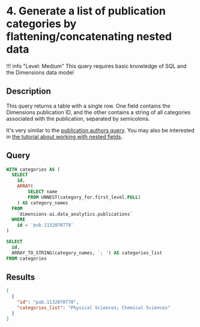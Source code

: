 # 4. Generate a list of publication categories by flattening/concatenating nested data

!!! info "Level: Medium"
    This query requires basic knowledge of SQL and the Dimensions data model

## Description

This query returns a table with a single row. One field contains the Dimensions publication ID, and the other contains a string of all categories associated with the publication, separated by semicolons. 

It's very similar to the [publication authors query](03.md). You may also be interested in [the tutorial about working with nested fields](../tutorials/04-nested.md).

## Query

```sql
WITH categories AS (
  SELECT
    id,
    ARRAY(
        SELECT name
        FROM UNNEST(category_for.first_level.FULL)
    ) AS category_names
  FROM
    `dimensions-ai.data_analytics.publications`
  WHERE
    id = 'pub.1132070778'
)

SELECT
  id,
  ARRAY_TO_STRING(category_names, '; ') AS categories_list
FROM categories
```

## Results

```json
[
  {
    "id": "pub.1132070778",
    "categories_list": "Physical Sciences; Chemical Sciences"
  }
]
```
